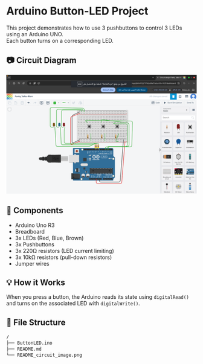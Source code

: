 # Arduino Button-LED Project

This project demonstrates how to use 3 pushbuttons to control 3 LEDs using an Arduino UNO.  
Each button turns on a corresponding LED.

## 📷 Circuit Diagram

![Circuit Diagram](README_circuit_image.png)

## 🔧 Components
- Arduino Uno R3
- Breadboard
- 3x LEDs (Red, Blue, Brown)
- 3x Pushbuttons
- 3x 220Ω resistors (LED current limiting)
- 3x 10kΩ resistors (pull-down resistors)
- Jumper wires

## 💡 How it Works
When you press a button, the Arduino reads its state using `digitalRead()` and turns on the associated LED with `digitalWrite()`.

## 📂 File Structure
```
/
├── ButtonLED.ino
├── README.md
└── README_circuit_image.png
```

